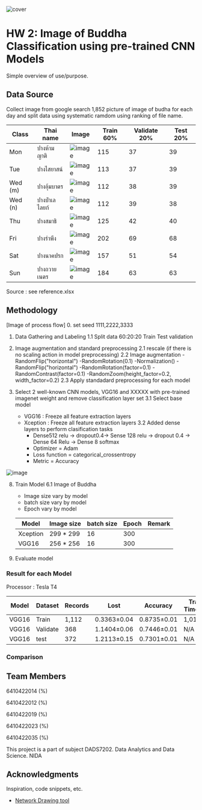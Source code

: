 ![cover](https://user-images.githubusercontent.com/11289173/196726512-f1994677-141e-4d24-bdbe-887146d323b5.jpg)
# HW 2: Image of Buddha Classification using pre-trained CNN Models

Simple overview of use/purpose.

## Data Source
Collect image from google search 1,852 picture of image of budha for each day and split data using systematic ramdom using ranking of file name.

|  Class  |  Thai name   |  Image  |   Train 60%  |  Validate 20% |  Test 20% |
|---------|--------------|---------|----------|------------|--------|
| Mon |ปางห้ามญาติ| ![image](https://user-images.githubusercontent.com/11289173/196733095-d78b9c54-7139-41da-a143-96bea98d7611.png)  |     115  |      37    |   39   |
| Tue |ปางไสยาสน์| ![image](https://user-images.githubusercontent.com/11289173/196733034-2cbeaa66-de22-4092-b816-47ec31877fc9.png)  |     113  |      37    |   39   |
| Wed (m) |ปางอุ้มบาตร|![image](https://user-images.githubusercontent.com/11289173/196732976-12ecf1b9-cf73-41c5-9aba-b3a330c837c9.png) |     112  |      38    |   39   |
| Wed (n) |ปางป่าเลไลยก์|![image](https://user-images.githubusercontent.com/11289173/196732933-e860abec-6c15-4d9e-bbcf-702a01f62c7a.png) |     112  |      39    |   38   |
| Thu |ปางสมาธิ|![image](https://user-images.githubusercontent.com/11289173/196732862-26045f14-9e69-4b38-a481-ff9118f39327.png)    |     125  |      42    |   40   |
| Fri |ปางรำพึง|![image](https://user-images.githubusercontent.com/11289173/196732785-7ab8ddef-6297-4d16-8d8b-8decee45eeff.png)   |     202  |      69    |   68   |
| Sat |ปางนาคปรก|![image](https://user-images.githubusercontent.com/11289173/196732737-b120c7bb-595c-40d1-a34d-3ea01b8840d1.png)    |     157  |      51    |   54   |
| Sun |ปางถวายเนตร|![image](https://user-images.githubusercontent.com/11289173/196732323-a4eebc69-7fef-4727-a8b8-d04f94bb6522.png) |     184  |      63    |   63   |


Source : see reference.xlsx


## Methodology
[Image of process flow]
0. set seed
 1111,2222,3333

1. Data Gathering and Labeling 
  1.1 Split data 60:20:20  Train Test validation
2. Image augmentation and standard preprocessing
  2.1 rescale (if there is no scaling action in model preprocessing)
  2.2 Image augmentation
        -RandomFlip("horizontal")
        -RandomRotation(0.1)
        -Normalization()
        -RandomFlip("horizontal")
        -RandomRotation(factor=0.1)
        -RandomContrast(factor=0.1)
        -RandomZoom(height_factor=0.2, width_factor=0.2)
  2.3 Apply standadard preprocessing for each model
  
3. Select 2 well-known CNN models, VGG16 and XXXXX with pre-trained imagenet  weight and remove classification layer set
  3.1 Select base model
    - VGG16 : Freeze all feature extraction layers
    - Xception : Freeze all feature extraction layers
  3.2 Added dense layers to perform clasification tasks
       - Dense512 relu -> dropout0.4-> Sense 128 relu -> dropout 0.4 -> Dense 64  Relu -> Dense 8  softmax
       - Optimizer = Adam
       - Loss function = categorical_crossentropy
       - Metric = Accuracy
       
![image](https://user-images.githubusercontent.com/11289173/196020339-00d0b629-ec92-4a18-ab36-70e4124f1ea4.png)

8. Train Model
  6.1 Image of Buddha
   - Image size vary by model
   - batch size vary by model
   - Epoch vary by model
   
   |   Model  | Image size | batch size | Epoch | Remark |
   |----------|------------|------------|-------|--------|
   | Xception |  299 * 299 |    16      |   300 |        |
   | VGG16    |  256 * 256 |    16      |   300 |        |
   
9. Evaluate model

### Result for each Model
Processor : Tesla T4


  |  Model | Dataset  | Records |   Lost   | Accuracy | Train Time (s) | Pretrained Accuracy |
  |--------|----------|---------|----------|----------|----------------|---------------------|
  | VGG16  | Train    |   1,112 |0.3363±0.04|0.8735±0.01|    1,019±8  |                      |
  | VGG16  | Validate |     368 |1.1404±0.06|0.7446±0.01|       N/A    |                     |
  | VGG16  | test     |     372 |1.2113±0.15|0.7301±0.01|       N/A    |                     | 


### Comparison



## Team Members

6410422014 (%)

6410422012 (%)

6410422019 (%) 

6410422023 (%)

6410422035 (%)

This project is a part of subject DADS7202. Data Analytics and Data Science. NIDA



## Acknowledgments

Inspiration, code snippets, etc.
* [Network Drawing tool](https://alexlenail.me/NN-SVG/AlexNet.html)

